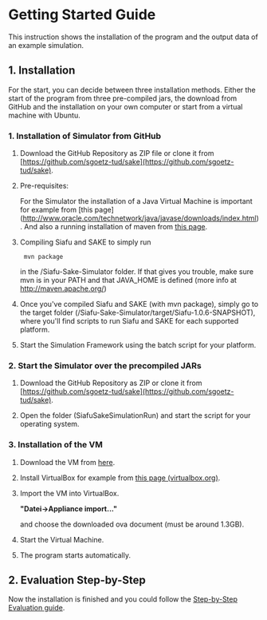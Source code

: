 # Getting Started Guide

This instruction shows the installation of the program and the output data of an example simulation.

## 1. Installation

For the start, you can decide between three installation methods. Either the start of the program from three pre-compiled jars, the download from GitHub and the installation on your own computer or start from a virtual machine with Ubuntu. 

### 1. Installation of Simulator from GitHub

1. Download the GitHub Repository as ZIP file or clone it from [https://github.com/sgoetz-tud/sake](https://github.com/sgoetz-tud/sake).

2. Pre-requisites:

   For the Simulator the installation of a Java Virtual Machine is important for example from [this page]   (http://www.oracle.com/technetwork/java/javase/downloads/index.html). And also a running installation of maven from [this page](http://maven.apache.org/).

3. Compiling Siafu and SAKE to simply run

		mvn package

   in the /Siafu-Sake-Simulator folder.
   If that gives you trouble, make sure mvn is in your PATH and that 
   JAVA_HOME is defined (more info at http://maven.apache.org/)

4. Once you've compiled Siafu and SAKE (with mvn package), simply go to the target folder (/Siafu-Sake-Simulator/target/Siafu-1.0.6-SNAPSHOT), where you'll find scripts to run Siafu and SAKE for each supported platform.

5. Start the Simulation Framework using the batch script for your platform.

### 2. Start the Simulator over the precompiled JARs

1. Download the GitHub Repository as ZIP or clone it from [https://github.com/sgoetz-tud/sake](https://github.com/sgoetz-tud/sake).

2. Open the folder (SiafuSakeSimulationRun) and start the script for your operating system.

### 3. Installation of the VM

1. Download the VM from [here](https://1drv.ms/u/s!Avb96pedgTo5hmLgI2yWZql-WwEC).

2. Install VirtualBox for example from [this page (virtualbox.org)](https://www.virtualbox.org/).

3. Import the VM into VirtualBox.

	<b>"Datei->Appliance import..."</b> 

   and choose the downloaded ova document (must be around 1.3GB).

4. Start the Virtual Machine.

5. The program starts automatically.

## 2. Evaluation Step-by-Step

Now the installation is finished and you could follow the [Step-by-Step Evaluation guide](md__documentation_files__evaluation.html "Step-by-Step Evaluation").
